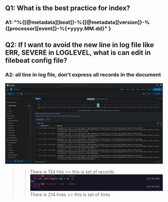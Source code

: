 ## Q1: What is the  best practice for index?
### A1: "%{[@metadata][beat]}-%{[@metadata][version]}-%{[processor][event]}-%{+yyyy.MM.dd}" }

## Q2: If I want to avoid the new line in log file like ERR, SEVERE in LOGLEVEL, what is can edit in filebeat config file?
### A2: all line in log file, don't express all records in the document
![alt text](https://raw.githubusercontent.com/melgawad/ELK-Questions-/main/Screenshot%20from%202022-10-05%2013-09-35.png)
>> There is 134 hits >> this is set of records
![alt text](https://raw.githubusercontent.com/melgawad/ELK-Questions-/main/Screenshot%20from%202022-10-05%2013-13-02.png)
>> There is 214 lines >> this is set of lines 


